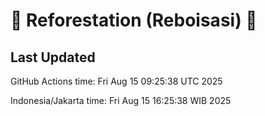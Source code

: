 
# 🌳 Reforestation (Reboisasi) 🌲

## Last Updated

GitHub Actions time: Fri Aug 15 09:25:38 UTC 2025

Indonesia/Jakarta time: Fri Aug 15 16:25:38 WIB 2025
